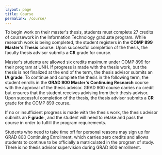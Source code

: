 ```yaml
---
layout: page
title: Course
permalink: /course/
---
```


To begin work on their master&#39;s thesis, students must complete 27 credits of coursework in the Information Technology graduate program. While research work is being completed, the student registers in the **COMP 899 Master&#39;s Thesis** course. Upon successful completion of the thesis, the faculty thesis advisor submits a **CR** grade for course.

Master&#39;s students are allowed six credits maximum under COMP 899 for their program at UNH. If progress is made with the thesis work, but the thesis is not finalized at the end of the term, the thesis advisor submits an **IA grade**. To continue and complete the thesis in the following term, the student enrolls in the **GRAD 900 Master&#39;s Continuing Research** course with the approval of the thesis advisor. GRAD 900 course carries no credit but ensures that the student receives advising from their thesis advisor. Upon successful completion of the thesis, the thesis advisor submits a **CR** grade for the COMP 899 course.

If no or insufficient progress is made with the thesis work, the thesis advisor submits an **F grade** , and the student will need to retake and pass the course in order to fulfill the program requirements.

Students who need to take time off for personal reasons may sign up for GRAD 800 Continuing Enrollment, which carries zero credits and allows students to continue to be officially a matriculated in the program of study. There is no thesis advisor supervision during GRAD 800 enrollment.
